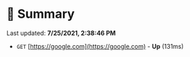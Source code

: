 # 📖 Summary
Last updated: **7/25/2021, 2:38:46 PM**

- `GET` [https://google.com](https://google.com) - **Up** (131ms)
